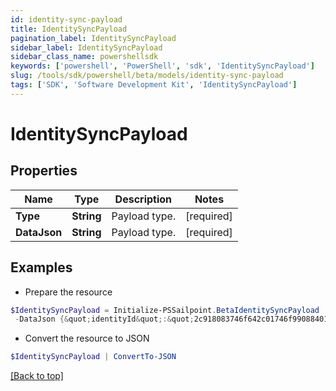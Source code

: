 ```yaml
---
id: identity-sync-payload
title: IdentitySyncPayload
pagination_label: IdentitySyncPayload
sidebar_label: IdentitySyncPayload
sidebar_class_name: powershellsdk
keywords: ['powershell', 'PowerShell', 'sdk', 'IdentitySyncPayload'] 
slug: /tools/sdk/powershell/beta/models/identity-sync-payload
tags: ['SDK', 'Software Development Kit', 'IdentitySyncPayload']
---
```



# IdentitySyncPayload

## Properties

Name | Type | Description | Notes
------------ | ------------- | ------------- | -------------
**Type** |  **String** | Payload type. | [required]
**DataJson** |  **String** | Payload type. | [required]

## Examples

- Prepare the resource
```powershell
$IdentitySyncPayload = Initialize-PSSailpoint.BetaIdentitySyncPayload  -Type SYNCHRONIZE_IDENTITY_ATTRIBUTES `
 -DataJson {&quot;identityId&quot;:&quot;2c918083746f642c01746f990884012a&quot;}
```

- Convert the resource to JSON
```powershell
$IdentitySyncPayload | ConvertTo-JSON
```


[[Back to top]](#) 

